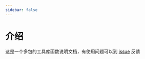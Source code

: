 ```yaml
---
sidebar: false
---
```


# 介绍

这是一个多包的工具库函数说明文档，有使用问题可以到 [issue](https://github.com/snailuu/toolbox/issues) 反馈

